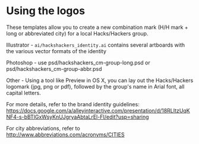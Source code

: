 # Using the logos

 These templates allow you to create a new combination mark (H/H mark + long or abbreviated city) for a local Hacks/Hackers group.

Illustrator - `ai/hackshackers_identity.ai` contains several artboards with the various vector formats of the identity

Photoshop - use psd/hackshackers_cm-group-long.psd or psd/hackshackers_cm-group-abbr.psd

Other - Using a tool like Preview in OS X, you can lay out the Hacks/Hackers logomark (jpg, png or pdf), followed by the group's name in Arial font, all capital letters.

For more details, refer to the brand identity guidelines: https://docs.google.com/a/alleyinteractive.com/presentation/d/18RLItzUqKNF4-s-bBTlGxWsyKnUJgryaAbtaLrEl-FI/edit?usp=sharing

For city abbreviations, refer to http://www.abbreviations.com/acronyms/CITIES
